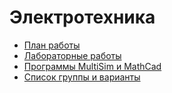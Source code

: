 # Электротехника
- [План работы](https://disk.yandex.ru/d/vCbUkO-DfJWaVA)
 - [Лабораторные работы](https://disk.yandex.ru/d/Q3YTyT4ZWrb-NA)
 - [Программы MultiSim и MathCad](https://disk.yandex.ru/d/G5I4xi_v7PFWCg)
 - [Список группы и варианты](https://disk.yandex.ru/d/lIGXiP6NlAVPZA)

